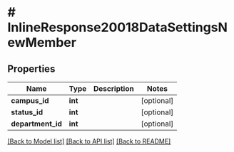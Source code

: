 # # InlineResponse20018DataSettingsNewMember

## Properties

Name | Type | Description | Notes
------------ | ------------- | ------------- | -------------
**campus_id** | **int** |  | [optional]
**status_id** | **int** |  | [optional]
**department_id** | **int** |  | [optional]

[[Back to Model list]](../../README.md#models) [[Back to API list]](../../README.md#endpoints) [[Back to README]](../../README.md)
